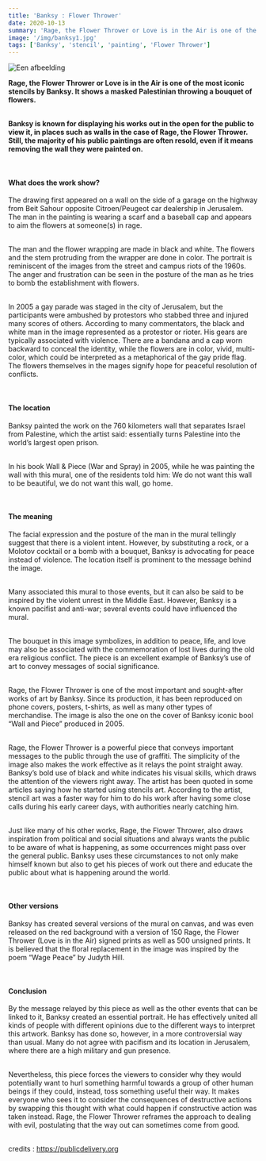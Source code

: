 ```yaml
---
title: 'Banksy : Flower Thrower'
date: 2020-10-13
summary: 'Rage, the Flower Thrower or Love is in the Air is one of the most iconic stencils by Banksy. It shows a masked Palestinian throwing a bouquet of flowers. Banksy is known for displaying his works out in the open for the public to view it, in places such as walls in the case of Rage, the Flower Thrower.'
image: '/img/banksy1.jpg'
tags: ['Banksy', 'stencil', 'painting', 'Flower Thrower']
---
```

![Een afbeelding](/img/banksy1.jpg)

<b>Rage, the Flower Thrower or Love is in the Air is one of the most iconic stencils by Banksy. It shows a masked Palestinian throwing a bouquet of flowers.

<br>Banksy is known for displaying his works out in the open for the public to view it, in places such as walls in the case of Rage, the Flower Thrower. Still, the majority of his public paintings are often resold, even if it means removing the wall they were painted on.</b>

<br><h4>What does the work show?</h4>

The drawing first appeared on a wall on the side of a garage on the highway from Beit Sahour opposite Citroen/Peugeot car dealership in Jerusalem. The man in the painting is wearing a scarf and a baseball cap and appears to aim the flowers at someone(s) in rage.

<br>The man and the flower wrapping are made in black and white. The flowers and the stem protruding from the wrapper are done in color. The portrait is reminiscent of the images from the street and campus riots of the 1960s. The anger and frustration can be seen in the posture of the man as he tries to bomb the establishment with flowers.

<br>In 2005 a gay parade was staged in the city of Jerusalem, but the participants were ambushed by protestors who stabbed three and injured many scores of others. According to many commentators, the black and white man in the image represented as a protestor or rioter. His gears are typically associated with violence. There are a bandana and a cap worn backward to conceal the identity, while the flowers are in color, vivid, multi-color, which could be interpreted as a metaphorical of the gay pride flag. The flowers themselves in the mages signify hope for peaceful resolution of conflicts.

<br><h4>The location</h4>

Banksy painted the work on the 760 kilometers wall that separates Israel from Palestine, which the artist said: essentially turns Palestine into the world’s largest open prison.

<br>In his book Wall & Piece (War and Spray) in 2005, while he was painting the wall with this mural, one of the residents told him: We do not want this wall to be beautiful, we do not want this wall, go home.

<br><h4> The meaning </h4>
The facial expression and the posture of the man in the mural tellingly suggest that there is a violent intent. However, by substituting a rock, or a Molotov cocktail or a bomb with a bouquet, Banksy is advocating for peace instead of violence. The location itself is prominent to the message behind the image.

<br>Many associated this mural to those events, but it can also be said to be inspired by the violent unrest in the Middle East. However, Banksy is a known pacifist and anti-war; several events could have influenced the mural.

<br>The bouquet in this image symbolizes, in addition to peace, life, and love may also be associated with the commemoration of lost lives during the old era religious conflict. The piece is an excellent example of Banksy’s use of art to convey messages of social significance.

<br>Rage, the Flower Thrower is one of the most important and sought-after works of art by Banksy. Since its production, it has been reproduced on phone covers, posters, t-shirts, as well as many other types of merchandise. The image is also the one on the cover of Banksy iconic bool “Wall and Piece” produced in 2005.

<br>Rage, the Flower Thrower is a powerful piece that conveys important messages to the public through the use of graffiti. The simplicity of the image also makes the work effective as it relays the point straight away. Banksy’s bold use of black and white indicates his visual skills, which draws the attention of the viewers right away. The artist has been quoted in some articles saying how he started using stencils art. According to the artist, stencil art was a faster way for him to do his work after having some close calls during his early career days, with authorities nearly catching him.

<br>Just like many of his other works, Rage, the Flower Thrower, also draws inspiration from political and social situations and always wants the public to be aware of what is happening, as some occurrences might pass over the general public. Banksy uses these circumstances to not only make himself known but also to get his pieces of work out there and educate the public about what is happening around the world.

<br><h4> Other versions </h4>
Banksy has created several versions of the mural on canvas, and was even released on the red background with a version of 150 Rage, the Flower Thrower (Love is in the Air) signed prints as well as 500 unsigned prints. It is believed that the floral replacement in the image was inspired by the poem “Wage Peace” by Judyth Hill.

<br><h4> Conclusion </h4>

By the message relayed by this piece as well as the other events that can be linked to it, Banksy created an essential portrait. He has effectively united all kinds of people with different opinions due to the different ways to interpret this artwork. Banksy has done so, however, in a more controversial way than usual. Many do not agree with pacifism and its location in Jerusalem, where there are a high military and gun presence.

<br>Nevertheless, this piece forces the viewers to consider why they would potentially want to hurl something harmful towards a group of other human beings if they could, instead, toss something useful their way. It makes everyone who sees it to consider the consequences of destructive actions by swapping this thought with what could happen if constructive action was taken instead. Rage, the Flower Thrower reframes the approach to dealing with evil, postulating that the way out can sometimes come from good.


<br>credits : <a href="https://publicdelivery.org/banksy-flower-thrower/"> https://publicdelivery.org </a>
